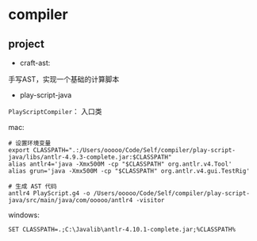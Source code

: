 # compiler

## project

* craft-ast:

手写AST，实现一个基础的计算脚本

* play-script-java

`PlayScriptCompiler`： 入口类

mac:

```shell
# 设置环境变量
export CLASSPATH=".:/Users/ooooo/Code/Self/compiler/play-script-java/libs/antlr-4.9.3-complete.jar:$CLASSPATH"
alias antlr4='java -Xmx500M -cp "$CLASSPATH" org.antlr.v4.Tool'
alias grun='java -Xmx500M -cp "$CLASSPATH" org.antlr.v4.gui.TestRig'

# 生成 AST 代码
antlr4 PlayScript.g4 -o /Users/ooooo/Code/Self/compiler/play-script-java/src/main/java/com/ooooo/antlr4 -visitor
```

windows:

```shell
SET CLASSPATH=.;C:\Javalib\antlr-4.10.1-complete.jar;%CLASSPATH%
```